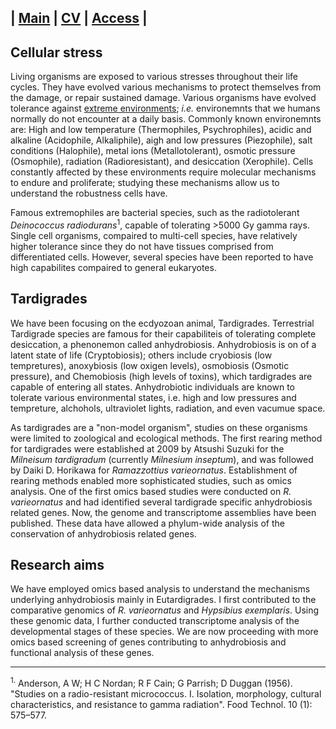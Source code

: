 | [Main](README.md) | [CV](CV.md) | [Access](access.md) | 
---------------------------------------------------------

## Cellular stress 
  Living organisms are exposed to various stresses throughout their life cycles. They have evolved various mechanisms to protect themselves from the damage, or repair sustained damage. Various organisms have evolved tolerance against [extreme environments](https://en.wikipedia.org/wiki/Extremophile); *i.e.* environemnts that we humans normally do not encounter at a daily basis. Commonly known environemnts are: High and low temperature (Thermophiles, Psychrophiles), acidic and alkaline (Acidophile, Alkaliphile), aigh and low pressures (Piezophile), salt conditions (Halophile), metal ions (Metallotolerant), osmotic pressure (Osmophile), radiation (Radioresistant), and desiccation (Xerophile). Cells constantly affected by these environments require molecular mechanisms to endure and proliferate; studying these mechanisms allow us to understand the robustness cells have.
  
  Famous extremophiles are bacterial species, such as the radiotolerant *Deinococcus radiodurans*<sup>1</sup>, capable of tolerating >5000 Gy gamma rays. Single cell organisms, compaired to multi-cell species, have relatively higher tolerance since they do not have tissues comprised from differentiated cells. However, several species have been reported to have high capabilites compaired to general eukaryotes. 

## Tardigrades 
  We have been focusing on the ecdyozoan animal, Tardigrades. Terrestrial Tardigrade species are famous for their capabiliteis of tolerating complete desiccation, a phenonemon called anhydrobiosis. Anhydrobiosis is on of a latent state of life (Cryptobiosis); others include cryobiosis (low tempretures), anoxybiosis (low oxigen levels), osmobiosis (Osmotic pressure), and Chemobiosis (high levels of toxins), which tardigrades are capable of entering all states. Anhydrobiotic individuals are known to tolerate various environmental states, i.e. high and low pressures and tempreture, alchohols, ultraviolet lights, radiation, and even vacumue space. 
  
  As tardigrades are a "non-model organism", studies on these organisms were limited to zoological and ecological methods. The first rearing method for tardigrades were established at 2009 by Atsushi Suzuki for the *Milneisum tardigradum* (currently *Milnesium inseptum*), and was followed by Daiki D. Horikawa for *Ramazzottius varieornatus*. Establishment of rearing methods enabled more sophisticated studies, such as omics analysis. One of the first omics based studies were conducted on *R. varieornatus* and had identified several tardigrade specific anhydrobiosis related genes. Now, the genome and transcriptome assemblies  have been published. These data have allowed a phylum-wide analysis of the conservation of anhydrobiosis related genes.

## Research aims
  We have employed omics based analysis to understand the mechanisms underlying anhydrobiosis mainly in Eutardigrades. I  first contributed to the comparative genomics of *R. varieornatus* and *Hypsibius exemplaris*. Using these genomic data, I further conducted transcriptome analysis of the developmental stages of these species. We are now proceeding with more omics based screening of genes contributing to anhydrobiosis and functional analysis of these genes.

---------
<sup>1.</sup> Anderson, A W; H C Nordan; R F Cain; G Parrish; D Duggan (1956). "Studies on a radio-resistant micrococcus. I. Isolation, morphology, cultural characteristics, and resistance to gamma radiation". Food Technol. 10 (1): 575–577.


